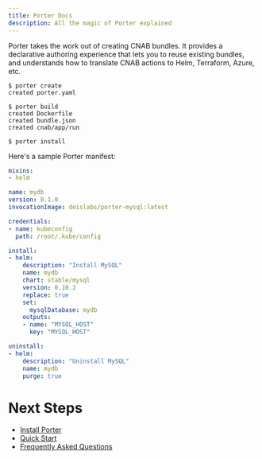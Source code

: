 ```yaml
---
title: Porter Docs
description: All the magic of Porter explained
---
```


Porter takes the work out of creating CNAB bundles. It provides a declarative authoring 
experience that lets you to reuse existing bundles, and understands how to translate 
CNAB actions to Helm, Terraform, Azure, etc.

```console
$ porter create
created porter.yaml

$ porter build
created Dockerfile
created bundle.json
created cnab/app/run

$ porter install
```

Here's a sample Porter manifest:

```yaml
mixins:
- helm

name: mydb
version: 0.1.0
invocationImage: deislabs/porter-mysql:latest

credentials:
- name: kubeconfig
  path: /root/.kube/config

install:
- helm:
    description: "Install MySQL"
    name: mydb
    chart: stable/mysql
    version: 0.10.2
    replace: true
    set:
      mysqlDatabase: mydb
    outputs:
    - name: "MYSQL_HOST"
      key: "MYSQL_HOST"

uninstall:
- helm:
    description: "Uninstall MySQL"
    name: mydb
    purge: true
```

# Next Steps

* [Install Porter](/install/)
* [Quick Start](/quickstart/)
* [Frequently Asked Questions](/faq)